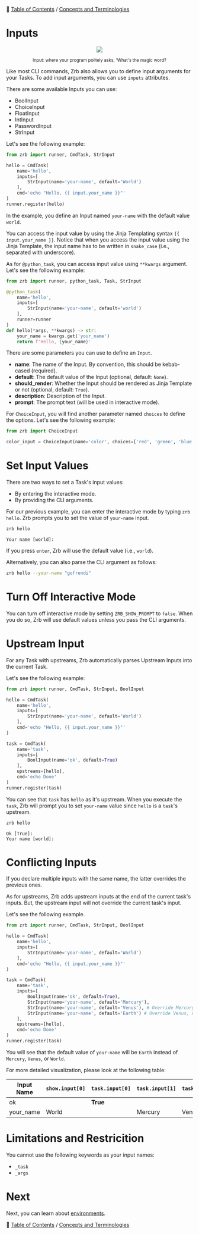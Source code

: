 🔖 [Table of Contents](../README.md) / [Concepts and Terminologies](README.md)

# Inputs


<div align="center">
  <img src="../_images/emoji/abcd.png"/>
  <p>
    <sub>
      Input: where your program politely asks, 'What's the magic word?
    </sub>
  </p>
</div>


Like most CLI commands, Zrb also allows you to define input arguments for your Tasks. To add input arguments, you can use `inputs` attributes.

There are some available Inputs you can use:

- BoolInput
- ChoiceInput
- FloatInput
- IntInput
- PasswordInput
- StrInput

Let's see the following example:

```python
from zrb import runner, CmdTask, StrInput

hello = CmdTask(
    name='hello',
    inputs=[
        StrInput(name='your-name', default='World')
    ],
    cmd='echo "Hello, {{ input.your_name }}"'
)
runner.register(hello)
```

In the example, you define an Input named `your-name` with the default value `world`.

You can access the input value by using the Jinja Templating syntax `{{ input.your_name }}`. Notice that when you access the input value using the Jinja Template, the input name has to be written in `snake_case` (i.e., separated with underscore).

As for `@python_task`, you can access input value using `**kwargs` argument. Let's see the following example:

```python
from zrb import runner, python_task, Task, StrInput

@python_task(
    name='hello',
    inputs=[
        StrInput(name='your-name', default='world')
    ],
    runner=runner
)
def hello(*args, **kwargs) -> str:
    your_name = kwargs.get('your_name')
    return f'Hello, {your_name}'
```

There are some parameters you can use to define an `Input`.

- __name__: The name of the Input. By convention, this should be kebab-cased (required).
- __default__: The default value of the Input (optional, default: `None`).
- __should_render__: Whether the Input should be rendered as Jinja Template or not (optional, default: `True`).
- __description__: Description of the Input.
- __prompt__: The prompt text (will be used in interactive mode).

For `ChoiceInput`, you will find another parameter named `choices` to define the options. Let's see the following example:

```python
from zrb import ChoiceInput

color_input = ChoiceInput(name='color', choices=['red', 'green', 'blue'], default='red')
```

# Set Input Values

There are two ways to set a Task's input values:

- By entering the interactive mode.
- By providing the CLI arguments. 

For our previous example, you can enter the interactive mode by typing `zrb hello`. Zrb prompts you to set the value of `your-name` input.

```bash
zrb hello
```

```
Your name [world]:
```

If you press `enter`, Zrb will use the default value (i.e., `world`).

Alternatively, you can also parse the CLI argument as follows:

```bash
zrb hello --your-name "gofrendi"
```

# Turn Off Interactive Mode

You can turn off interactive mode by setting `ZRB_SHOW_PROMPT` to `false`. When you do so, Zrb will use default values unless you pass the CLI arguments.

# Upstream Input

For any Task with upstreams, Zrb automatically parses Upstream Inputs into the current Task.

Let's see the following example:

```python
from zrb import runner, CmdTask, StrInput, BoolInput

hello = CmdTask(
    name='hello',
    inputs=[
        StrInput(name='your-name', default='World')
    ],
    cmd='echo "Hello, {{ input.your_name }}"'
)

task = CmdTask(
    name='task',
    inputs=[
        BoolInput(name='ok', default=True)
    ],
    upstreams=[hello],
    cmd='echo Done'
)
runner.register(task)
```

You can see that `task` has `hello` as it's upstream. When you execute the `task`, Zrb will prompt you to set `your-name` value since `hello` is a `task`'s upstream.


```bash
zrb hello
```

```
Ok [True]:
Your name [world]:
```

# Conflicting Inputs

If you declare multiple inputs with the same name, the latter overrides the previous ones.

As for upstreams, Zrb adds upstream inputs at the end of the current task's inputs. But, the upstream input will not override the current task's input. 

Let's see the following example.


```python
from zrb import runner, CmdTask, StrInput, BoolInput

hello = CmdTask(
    name='hello',
    inputs=[
        StrInput(name='your-name', default='World')
    ],
    cmd='echo "Hello, {{ input.your_name }}"'
)

task = CmdTask(
    name='task',
    inputs=[
        BoolInput(name='ok', default=True),
        StrInput(name='your-name', default='Mercury'),
        StrInput(name='your-name', default='Venus'), # Override Mercury
        StrInput(name='your-name', default='Earth') # Override Venus, not overrided by World
    ],
    upstreams=[hello],
    cmd='echo Done'
)
runner.register(task)
```

You will see that the default value of `your-name` will be `Earth` instead of `Mercury`, `Venus`, or `World`.

For more detailed visualization, please look at the following table:

| Input Name | `show.input[0]` | `task.input[0]` | `task.input[1]` | `task.input[2]` | `task.input[3]` | Final |
|------------|-----------------|-----------------|-----------------|-----------------|-----------------|-------|
| ok         |                 | **True**        |                 |                 |                 | True  |
| your_name  | World           |                 | Mercury         | Venus           | **Earth**       | Earth |

# Limitations and Restricition

You cannot use the following keywords as your input names:

- `_task`
- `_args`

# Next

Next, you can learn about [environments](environments.md).


🔖 [Table of Contents](../README.md) / [Concepts and Terminologies](README.md)
